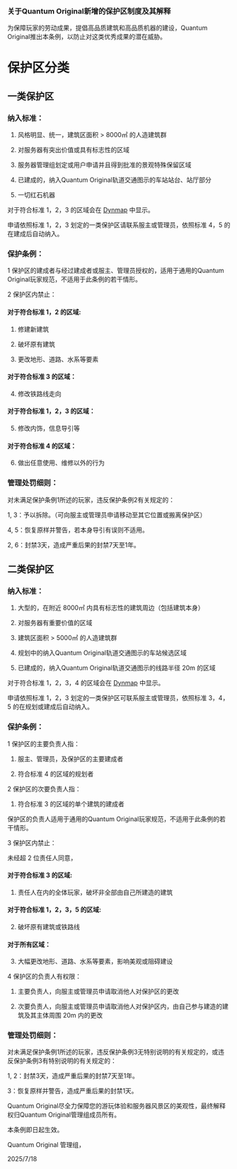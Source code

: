### 关于Quantum Original新增的保护区制度及其解释

为保障玩家的劳动成果，提倡高品质建筑和高品质机器的建设，Quantum Original推出本条例，以防止对这类优秀成果的潜在威胁。

# 保护区分类

## 一类保护区

### 纳入标准：

1) 风格明显、统一，建筑区面积 > 8000㎡ 的人造建筑群

2) 对服务器有突出价值或具有标志性的区域

3) 服务器管理组划定或用户申请并且得到批准的景观特殊保留区域

4) 已建成的，纳入Quantum Original轨道交通图示的车站站台、站厅部分

5) 一切红石机器

对于符合标准 1，2，3 的区域会在 [Dynmap](https://map.qoriginal.vip) 中显示。

申请依照标准 1，2，3 划定的一类保护区请联系服主或管理员，依照标准 4，5 的在建成后自动纳入。

### 保护条例：

1 保护区的建成者与经过建成者或服主、管理员授权的，适用于通用的Quantum Original玩家规范，不适用于此条例的若干情形。

2 保护区内禁止：

#### 对于符合标准 1，2 的区域:

1) 修建新建筑

2) 破坏原有建筑

3) 更改地形、道路、水系等要素
  
#### 对于符合标准 3 的区域：

4) 修改铁路线走向
   
#### 对于符合标准 1，2，3 的区域：

5) 修改内饰，信息导引等
   
#### 对于符合标准 4 的区域：

6) 做出任意使用、维修以外的行为
   
### 管理处罚细则：

对未满足保护条例1所述的玩家，违反保护条例2有关规定的：

   1, 3：予以拆除。（可向服主或管理员申请移动至其它位置或搬离保护区）

   4, 5：恢复原样并警告，若本身导引有误则不适用。

   2, 6：封禁3天，造成严重后果的封禁7天至1年。

## 二类保护区

### 纳入标准：

1) 大型的，在附近 8000㎡ 内具有标志性的建筑周边（包括建筑本身）

2) 对服务器有重要价值的区域

3) 建筑区面积 > 5000㎡ 的人造建筑群

4) 规划中的纳入Quantum Original轨道交通图示的车站候选区域

5) 已建成的，纳入Quantum Original轨道交通图示的线路半径 20m 的区域

对于符合标准 1，2，3，4 的区域会在 [Dynmap](https://map.qoriginal.vip) 中显示。

申请依照标准 1，2，3 划定的一类保护区可联系服主或管理员，依照标准 3，4，5 的在规划或建成后自动纳入。

### 保护条例：

1 保护区的主要负责人指：

1) 服主、管理员，及保护区的主要建成者
   
2) 符合标准 4 的区域的规划者

2 保护区的次要负责人指：

1) 符合标准 3 的区域的单个建筑的建成者

保护区的负责人适用于通用的Quantum Original玩家规范，不适用于此条例的若干情形。

3 保护区内禁止：

未经超 2 位责任人同意，

#### 对于符合标准 3 的区域:

1) 责任人在内的全体玩家，破坏非全部由自己所建造的建筑

#### 对于符合标准 1，2，3，5 的区域:

2) 破坏原有建筑或铁路线
  
#### 对于所有区域：

3) 大幅更改地形、道路、水系等要素，影响美观或阻碍建设
   
4 保护区的负责人有权限：

1) 主要负责人，向服主或管理员申请取消他人对保护区的更改

2) 次要负责人，向服主或管理员申请取消他人对保护区内，由自己参与建造的建筑及其主体周围 20m 内的更改
   
### 管理处罚细则：

对未满足保护条例1所述的玩家，违反保护条例3无特别说明的有关规定的，或违反保护条例3有特别说明的有关规定的：

   1, 2：封禁3天，造成严重后果的封禁7天至1年。

   3：恢复原样并警告，造成严重后果的封禁1天。


Quantum Original尽全力保障您的游玩体验和服务器风景区的美观性，最终解释权归Quantum Original管理组成员所有。

本条例即日起生效。

Quantum Original 管理组，

2025/7/18
